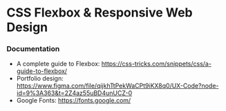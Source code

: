# CSS Flexbox & Responsive Web Design

### Documentation

- A complete guide to Flexbox: https://css-tricks.com/snippets/css/a-guide-to-flexbox/
- Portfolio design: https://www.figma.com/file/qijkhTtPekWaCPt9iKX8q0/UX-Code?node-id=9%3A363&t=2Z4az55uBD4unUCZ-0
- Google Fonts: https://fonts.google.com/
